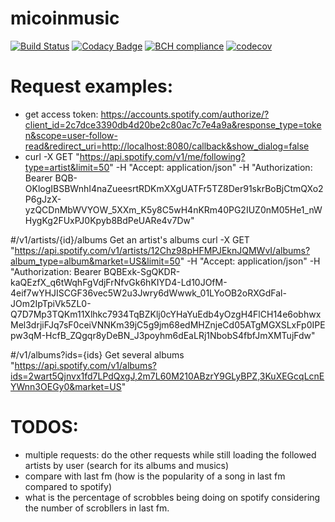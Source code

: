 # micoinmusic

[![Build Status](https://travis-ci.org/mrcosta/micoinmusic.svg?branch=master)](https://travis-ci.org/mrcosta/micoinmusic)
[![Codacy Badge](https://api.codacy.com/project/badge/Grade/0bb48c0f1c994bd2b5abef5ab007ce60)](https://www.codacy.com/app/mrcosta/micoinmusic?utm_source=github.com&amp;utm_medium=referral&amp;utm_content=mrcosta/micoinmusic&amp;utm_campaign=Badge_Grade)
[![BCH compliance](https://bettercodehub.com/edge/badge/mrcosta/micoinmusic?branch=master)](https://bettercodehub.com/)
[![codecov](https://codecov.io/gh/mrcosta/micoinmusic/branch/master/graph/badge.svg)](https://codecov.io/gh/mrcosta/micoinmusic)

# Request examples:

* get access token: 
https://accounts.spotify.com/authorize/?client_id=2c7dce3390db4d20be2c80ac7c7e4a9a&response_type=token&scope=user-follow-read&redirect_uri=http://localhost:8080/callback&show_dialog=false
* curl -X GET "https://api.spotify.com/v1/me/following?type=artist&limit=50" -H "Accept: application/json" -H "Authorization: Bearer BQB-OKlogIBSBWnhI4naZueesrtRDKmXXgUATFr5TZ8Der91skrBoBjCtmQXo2P6gJzX-yzQCDnMbWVYOW_5XXm_K5y8C5wH4nKRm40PG2IUZ0nM05He1_nWHygKg2FUxPJ0Kpyb8BdPeUARe4v7Dw"


#/v1/artists/{id}/albums	Get an artist's albums
curl -X GET "https://api.spotify.com/v1/artists/12Chz98pHFMPJEknJQMWvI/albums?album_type=album&market=US&limit=50" -H "Accept: application/json" -H "Authorization: Bearer BQBExk-SgQKDR-kaQEzfX_q6tWqhFgVdjFrNfvGk6hKIYD4-Ld10JOfM-4eif7wYHJISCGF36vec5W2u3Jwry6dWwwk_01LYoOB2oRXGdFal-JOm2IpTpiVk5ZL0-Q7D7Mp3TQKm11Xlhkc7934TqBZKlj0cYHaYuEdb4yOzgH4FlCH14e6obhwxMel3drjiFJq7sF0ceiVNNKm39jC5g9jm68edMHZnjeCd05ATgMGXSLxFp0IPEpw3qM-HcfB_ZQgqr8yDeBN_J3poyhm6dEaLRj1NbobS4fbfJmXMTujFdw"

#/v1/albums?ids={ids} Get several albums
"https://api.spotify.com/v1/albums?ids=2wart5Qjnvx1fd7LPdQxgJ,2m7L60M210ABzrY9GLyBPZ,3KuXEGcqLcnEYWnn3OEGy0&market=US"

# TODOS:

* multiple requests: do the other requests while still loading the followed artists by user (search for its albums and musics)
* compare with last fm (how is the popularity of a song in last fm compared to spotify)
* what is the percentage of scrobbles being doing on spotify considering the number of scrobllers in last fm.
